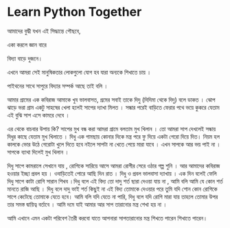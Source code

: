 # Learn Python Together

আমাদের বুদ্ধী যখন এই সিদ্ধান্তে পৌছবে,

একা করলে জ্ঞান বারে

বিদ্যা বাড়ে দুজনে।

এখনে আমরা সেই মানুষিকতার লোকগুলো যোগ হব যারা অন্যকে শিখাতে চায় ।

পাইথনের সাথে সাপুরে বিদ্যার সম্পর্ক আছে তাই বলি ।

আমার গ্রামের এক কবিরাজ আমাকে খুব ভালবাসত, গ্রমের সবাই তাকে দিদু \(দিদিমা থেকে দিদু\) বলে ডাকত । ঝোপ ঝাড়ে ভরা গ্রাম একটু সাহষের খেলা হলেই সাপের দ্যাখা মিলত । সন্ধার পরেই বাড়িতে ফেরার পথে ভয়ে কুকরে যেতাম এই বুঝি সাপ এসে কামরে দেবে ।

এর থেকে বাচবার উপায় কি? সাপের মুখ বন্ধ করা আমরা গ্রামে বলতাম মুখ খিলান । তো আমরা সাপ দেখলেই সন্ধায় দিধুর কাছে যেতাম মুখ খিলাতে । দিধু এক গামছায় কোনার দিকে মন্ত্র পরে ফু দিয়ে একটা গেরো দিয়ে দিত। নিয়ম হল কালকে ভোর উঠে গেরোটা খুলে দিতে হবে নইলে সাপটা না খেতে পেয়ে মারা যাবে । এখন সাপকে আর ভয় পাই না । সাপকে ব্যাথা দিলেই মুখ খিলান ।

দিধু সাপে কামরালে সেখানে যায় , রোগিকে সারিয়ে আসে আমরা রোগীর সেরে ওঠার গল্প শুনি । আর আমাদের কবিরাজ হওয়ার ইচ্ছা প্রবল হয় । ওবাড়িতেই পোরে আছি দিন রাত । দিধু ও প্রবল ভালবাসা দ্যাখায় । এক দিন বলেই ফেলি দিধু সাপে কাটা রোগি সারান শিখব ।দিধু বলে এই বিদ্য তো দাদু শর্ত ছারা দেওয়া যায় না , আমি বলি আমি যে কোন শর্ত মানতে রাজি আছি । দিধু বলে দাদু ভাই শর্ত কিছুই না এই বিদ্য তোমাকে দেওয়ার পরে তুমি যদি শোন কোন রোগিকে সাপে কেটেছে তোমাকে যেতে হবে। আমি বলি যদি যেতে না পারি, দিধু বলে যদি রোগি মারা যায় তাহলে তোমার উপর তার সমস্ত দ্বায়িত্ব বর্তাবে । আমি দমে যাই আমার আর সাপ তারানোর মন্ত্র শেখা হয় না ।

আমি এখানে এমন একটা পরিবেশ তৈরী করবো যাতে আপনারা সাপতারানোর মন্ত্র শিখতে পারেন শিখাতে পারেন।

